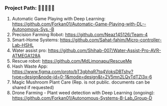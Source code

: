 ### Project Path: 🔭🌱👋👯🤔

<!--
**Forkan01/Forkan01** is a ✨ _special_ ✨ repository because its `README.md` (this file) appears on your GitHub profile.

Here are some ideas to get you started:

- 🔭 I’m currently working on ...
- 🌱 I’m currently learning ...
- 👯 I’m looking to collaborate on ...
- 🤔 I’m looking for help with ...
- 💬 Ask me about ...
- 📫 How to reach me: ...
- 😄 Pronouns: ...
- ⚡ Fun fact: ...
-->
1. Automatic Game Playing with Deep Learning: https://github.com/Forkan01/Automatic-Game-Playing-with-DL--Autonomous-Sys.-B
2. Precision Farming Robot: https://github.com/Neaz145126/Team-4
3. Smart-Home Systems:      https://github.com/Sahat-fahim/Micro-controller-Lab-HSHL
4. Water assist pro:        https://github.com/Shihab-007/Water-Assist-Pro-AVR-ATMEGA128A
5. Rescue robot:            https://github.com/MdLimonapu/RescueMe
6. Hash Waste App:          https://www.figma.com/proto/bT3gbhqR7tq4VoksDBTshy?type=design&node-id=0-1&mode=design&t=2V5mn2LQvTdTZl3x-6
7. Magic Mushroom Plant Care (Rep. is not public. documents can be shared if requested)
8. Drone Farming - Plant weed detection with Deep Learning (ongoing): https://github.com/Forkan01/Autonomous-Systems-B-Lab_Group-D
